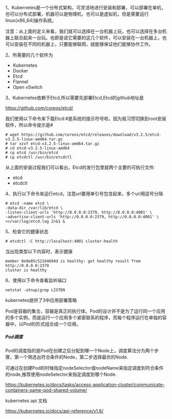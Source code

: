 1、Kubernetes是一个分布式架构，可灵活地进行安装和部署，可以部署在单机，也可以分布式部署，机器可以是物理机，也可以是虚拟机，但是需要运行linux(x86_64)操作系统。

注意：从上面的定义来看，我们就可以选择在一台机器上玩，也可以选择在多台机器上联合起来一台玩。也即是说它需要的这几个软件，可以安装在一台机器上，也可以安装在不同的机器上，只要能够联网，就能够保证他们能够协作工作。

2、所需要的几个软件为

- Kubernetes
- Docker
- Etcd
- Flannel
- Open vSwitch

3、Kubernetes依赖于Etcd,所以需要先部署Etcd,Etcd的github地址是

https://github.com/coreos/etcd/

我们使用以下命令来下载Etcd:#是系统的提示符号啦，因为我习惯切换到root安装软件，所以命令提示是#

```
# wget https://github.com/coreos/etcd/releases/download/v3.2.5/etcd-v3.2.5-linux-amd64.tar.gz
# tar xzvf etcd-v3.2.5-linux-amd64.tar.gz
# cd etcd-v3.2.5-linux-amd64
# cp etcd /usr/bin/etcd 
# cp etcdctl /usr/bin/etcdctl
```

从上面的安装过程我们可以看出，Etcd的发行包里就两个主要的可执行文件:

- etcd
- etcdctl

4、执行以下命令来运行etcd，注意url要用单引号包含起来，多个url用逗号分隔

```
# etcd -name etcd \
-data-dir /var/lib/etcd \
-listen-client-urls 'http://0.0.0.0:2379, http://0.0.0.0:4001' \
-advertise-client-urls 'http://0.0.0.0:2379, http://0.0.0.0:4001' \
>>/var/log/etcd.log 2>&1 &
```

5、检查它的健康状态

```
# etcdctl -C http://localhost:4001 cluster-health
```

当出现类型以下内容时，表示健康

```
member 8e9e05c52164694d is healthy: got healthy result from http://0.0.0.0:2379
cluster is healthy
```

6、使用以下命令查看监听端口

```
netstat -atnup|grep LISTEN
```



kubernetes提供了3中应用部署策略



Pod是容器的集合，容器是真正的执行体。Pod的设计并不是为了运行同一个应用的多个实例，而是运行一个应用多个紧密联系的程序，而每个程序运行在单独的容器中，以Pod的形式组合成一个应用。



##### Pod调度

Pod的调度指的是Pod在创建之后分配到哪一个Node上，调度算法分为两个步骤，第一个筛选出符合条件的Node，第二步选择最优的Node.

可通过在创建Pod的时候指定nodeSelector或nodeName来指定调度到符合条件的node,推荐使用nodeSelector来指定调度到哪个Node.



https://kubernetes.io/docs/tasks/access-application-cluster/communicate-containers-same-pod-shared-volume/



kubernetes api 文档

https://kubernetes.io/docs/api-reference/v1.6/